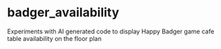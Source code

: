 # badger_availability
Experiments with AI generated code to display Happy Badger game cafe table availability on the floor plan
